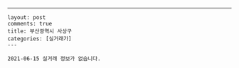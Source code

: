 ---
    layout: post
    comments: true
    title: 부산광역시 사상구
    categories: [실거래가]
    ---

    2021-06-15 실거래 정보가 없습니다.

    